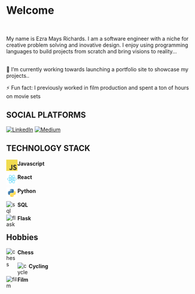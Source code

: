 # Welcome

<br>

My name is Ezra Mays Richards. I am a software engineer with a niche for creative problem solving and inovative design. I enjoy using programming languages to build projects from scratch and bring visions to reality... 

<br>
🌱 I’m currently working towards launching a portfolio site to showcase my projects..

⚡ Fun fact: I previously worked in film production and spent a ton of hours on movie sets
<br>


## SOCIAL PLATFORMS
 
[![LinkedIn](https://img.shields.io/badge/LinkedIn-0077B5?style=for-the-badge&logo=linkedin&logoColor=white)](https://www.linkedin.com/in/ezra-mays/) 
[![Medium](https://img.shields.io/badge/medium-%2312100E.svg?style=for-the-badge&logo=medium&logoColor=white)](https://medium.com/@ezra1almond)

 
## TECHNOLOGY STACK
   
<img align="left" alt="JavaScript" width="30px" src="https://raw.githubusercontent.com/github/explore/80688e429a7d4ef2fca1e82350fe8e3517d3494d/topics/javascript/javascript.png"> <h4><a name="js"></a>Javascript</h4> 

<img align="left" alt="react" width="30px" src="https://raw.githubusercontent.com/github/explore/80688e429a7d4ef2fca1e82350fe8e3517d3494d/topics/react/react.png"> <h4><a name="react"></a>React</h4> 

<img align="left" alt="python" width="30px" src="https://raw.githubusercontent.com/github/explore/80688e429a7d4ef2fca1e82350fe8e3517d3494d/topics/python/python.png?size=48"> <h4><a name="python"></a>Python</h4>

<img align="left" alt="sql" width="30px" src="https://static-00.iconduck.com/assets.00/sql-database-generic-icon-380x512-ez505zus.png"> <h4><a name="sql"></a>SQL</h4>

<img align="left" alt="flask" width="30px" src="https://repository-images.githubusercontent.com/596892/cc2c69ec-9251-4b33-8283-b86a8659c9cb"> <h4><a name="flask"></a>Flask</h4>

## Hobbies
 
<img align="left" alt="chess" width="30px" src="https://encrypted-tbn0.gstatic.com/images?q=tbn:ANd9GcTYHx7RK8j3BltGF7mW3SOhW9skJCP5jX-szw&usqp=CAU"> <h4><a name="chess"></a>Chess</h4>

<img align="left" alt="cycle" width="30px" src="https://d1nhio0ox7pgb.cloudfront.net/_img/o_collection_png/green_dark_grey/256x256/plain/bicycle.png"> <h4><a name="cycle"></a>Cycling</h4>

<img align="left" alt="film" width="30px" src="https://png.pngtree.com/png-clipart/20190921/original/pngtree-movie-board-icon-png-image_4751062.jpg"> <h4><a name="film"></a>Film</h4>





 

<!--
**Ez4Prez/Ez4Prez** is a ✨ _special_ ✨ repository because its `README.md` (this file) appears on your GitHub profile.

Here are some ideas to get you started:

- 🔭 I’m currently working on ...
- 🌱 I’m currently learning ...
- 👯 I’m looking to collaborate on ...
- 🤔 I’m looking for help with ...
- 💬 Ask me about ...
- 📫 How to reach me: ...
- 😄 Pronouns: ...
- ⚡ Fun fact: ...
-->
